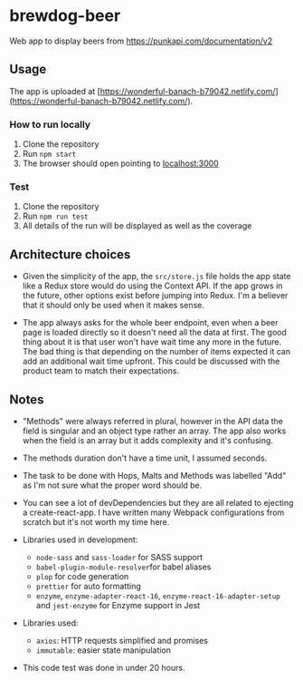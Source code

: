 # brewdog-beer

Web app to display beers from https://punkapi.com/documentation/v2

## Usage

The app is uploaded at [https://wonderful-banach-b79042.netlify.com/](https://wonderful-banach-b79042.netlify.com/).

### How to run locally

1. Clone the repository
2. Run `npm start`
3. The browser should open pointing to [localhost:3000](http://locahost:3000)

### Test

1. Clone the repository
2. Run `npm run test`
3. All details of the run will be displayed as well as the coverage

## Architecture choices

- Given the simplicity of the app, the `src/store.js` file holds the app state like a Redux store would do using the Context API. If the app grows in the future, other options exist before jumping into Redux. I'm a believer that it should only be used when it makes sense.

- The app always asks for the whole beer endpoint, even when a beer page is loaded directly so it doesn't need all the data at first. The good thing about it is that user won't have wait time any more in the future. The bad thing is that depending on the number of items expected it can add an additional wait time upfront. This could be discussed with the product team to match their expectations.

## Notes

- "Methods" were always referred in plural, however in the API data the field is singular and an object type rather an array. The app also works when the field is an array but it adds complexity and it's confusing.

- The methods duration don't have a time unit, I assumed seconds.

- The task to be done with Hops, Malts and Methods was labelled "Add" as I'm not sure what the proper word should be.

- You can see a lot of devDependencies but they are all related to ejecting a create-react-app. I have written many Webpack configurations from scratch but it's not worth my time here.

- Libraries used in development:

  - `node-sass` and `sass-loader` for SASS support
  - `babel-plugin-module-resolver`for babel aliases
  - `plop` for code generation
  - `prettier` for auto formatting
  - `enzyme`, `enzyme-adapter-react-16`, `enzyme-react-16-adapter-setup` and `jest-enzyme` for Enzyme support in Jest

- Libraries used:

  - `axios`: HTTP requests simplified and promises
  - `immutable`: easier state manipulation

- This code test was done in under 20 hours.
